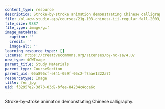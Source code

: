 ```yaml
---
content_type: resource
description: Stroke-by-stroke animation demonstrating Chinese calligraphy.
file: /ol-ocw-studio-app/courses/21g-103-chinese-iii-regular-fall-2003/f32957e23d7303d2bfee84234c4cca6c_fen.jpg
file_size: 9887
file_type: image/gif
image_metadata:
  caption: ''
  credit: ''
  image-alt: ''
learning_resource_types: []
license: https://creativecommons.org/licenses/by-nc-sa/4.0/
ocw_type: OCWImage
parent_title: Study Materials
parent_type: CourseSection
parent_uid: 05a896cf-e841-059f-05c2-f7aae1322a71
resourcetype: Image
title: fen.jpg
uid: f32957e2-3d73-03d2-bfee-84234c4cca6c
---
```

Stroke-by-stroke animation demonstrating Chinese calligraphy.